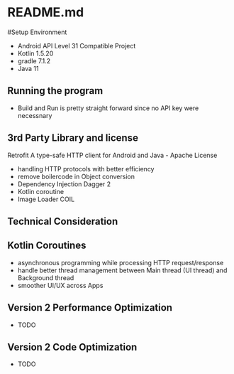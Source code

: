 # README.md

#Setup Environment 
- Android API Level 31 Compatible Project
- Kotlin 1.5.20
- gradle 7.1.2
- Java 11

## Running the program
- Build and Run is pretty straight forward since no API key were necessnary

## 3rd Party Library and license
Retrofit A type-safe HTTP client for Android and Java - Apache License
- handling HTTP protocols with better efficiency
- remove boilercode in Object conversion
- Dependency Injection Dagger 2
- Kotlin coroutine 
- Image Loader COIL

## Technical Consideration

## Kotlin Coroutines 
- asynchronous programming while processing HTTP request/response
- handle better thread management between Main thread (UI thread) and Background thread
- smoother UI/UX across Apps

## Version 2 Performance Optimization
- TODO

## Version 2 Code Optimization
- TODO
